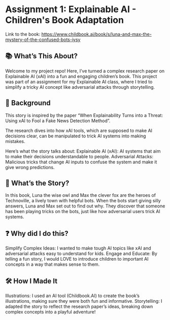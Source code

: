 # Assignment 1: Explainable AI - Children's Book Adaptation

Link to the book: https://www.childbook.ai/book/s/luna-and-max-the-mystery-of-the-confused-bots-iysy 

## 📚 What’s This About?
Welcome to my project repo! Here, I’ve turned a complex research paper on Explainable AI (xAI) into a fun and engaging children’s book. This project was part of an assignment for my Explainable AI class, where I tried to simplify a tricky AI concept like adversarial attacks through storytelling.

## 🌟 Background
This story is inspired by the paper “When Explainability Turns into a Threat: Using xAI to Fool a Fake News Detection Method”. 

The research dives into how xAI tools, which are supposed to make AI decisions clear, can be manipulated to trick AI systems into making mistakes.

Here’s what the story talks about:
Explainable AI (xAI): AI systems that aim to make their decisions understandable to people.
Adversarial Attacks: Malicious tricks that change AI inputs to confuse the system and make it give wrong predictions.

## 📖 What’s the Story?
In this book, Luna the wise owl and Max the clever fox are the heroes of Technoville, a lively town with helpful bots. When the bots start giving silly answers, Luna and Max set out to find out why. They discover that someone has been playing tricks on the bots, just like how adversarial users trick AI systems.

## ❓ Why did I do this?

Simplify Complex Ideas: I wanted to make tough AI topics like xAI and adversarial attacks easy to understand for kids.
Engage and Educate: By telling a fun story, I would LOVE to introduce children to important AI concepts in a way that makes sense to them.

## 🛠️ How I Made It
Illustrations: I used an AI tool (Childbook.AI) to create the book’s illustrations, making sure they were both fun and informative.
Storytelling: I adapted the story to reflect the research paper’s ideas, breaking down complex concepts into a playful adventure!
